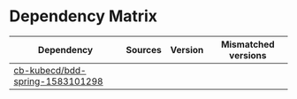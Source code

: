 # Dependency Matrix

Dependency | Sources | Version | Mismatched versions
---------- | ------- | ------- | -------------------
[cb-kubecd/bdd-spring-1583101298](https://github.com/cb-kubecd/bdd-spring-1583101298.git) |  | []() | 
